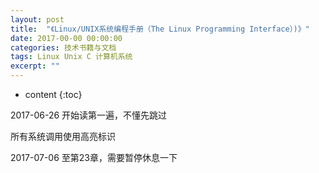 ```yaml
---
layout: post
title:  "《Linux/UNIX系统编程手册（The Linux Programming Interface）)》"
date: 2017-00-00 00:00:00
categories: 技术书籍与文档
tags: Linux Unix C 计算机系统
excerpt: ""
---
```


* content
{:toc}



2017-06-26 开始读第一遍，不懂先跳过

所有系统调用使用高亮标识

2017-07-06 至第23章，需要暂停休息一下

















































































































































































































































































































































































































































































































































































































































































































































































































































































































































































